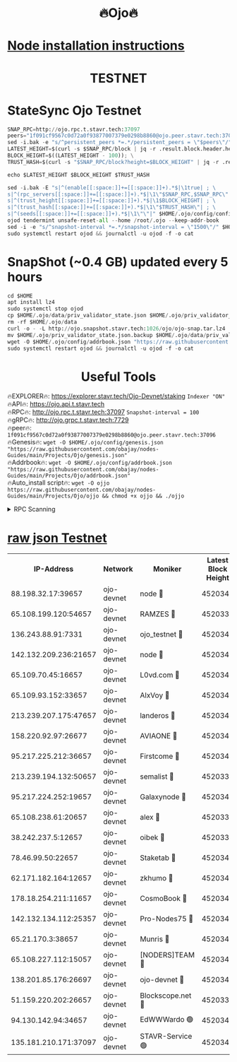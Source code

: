 <h1 align="center"> 🔥Ojo🔥</h1>

[Node installation instructions](https://github.com/obajay/nodes-Guides/tree/main/Projects/Ojo)
=

<h1 align="center"> TESTNET</h1>

# StateSync Ojo Testnet
```python
SNAP_RPC=http://ojo.rpc.t.stavr.tech:37097
peers="1f091cf9567c0d72a0f93877007379e0298b8860@ojo.peer.stavr.tech:37096"
sed -i.bak -e "s/^persistent_peers *=.*/persistent_peers = \"$peers\"/" $HOME/.ojo/config/config.toml
LATEST_HEIGHT=$(curl -s $SNAP_RPC/block | jq -r .result.block.header.height); \
BLOCK_HEIGHT=$((LATEST_HEIGHT - 100)); \
TRUST_HASH=$(curl -s "$SNAP_RPC/block?height=$BLOCK_HEIGHT" | jq -r .result.block_id.hash)

echo $LATEST_HEIGHT $BLOCK_HEIGHT $TRUST_HASH

sed -i.bak -E "s|^(enable[[:space:]]+=[[:space:]]+).*$|\1true| ; \
s|^(rpc_servers[[:space:]]+=[[:space:]]+).*$|\1\"$SNAP_RPC,$SNAP_RPC\"| ; \
s|^(trust_height[[:space:]]+=[[:space:]]+).*$|\1$BLOCK_HEIGHT| ; \
s|^(trust_hash[[:space:]]+=[[:space:]]+).*$|\1\"$TRUST_HASH\"| ; \
s|^(seeds[[:space:]]+=[[:space:]]+).*$|\1\"\"|" $HOME/.ojo/config/config.toml
ojod tendermint unsafe-reset-all --home /root/.ojo --keep-addr-book
sed -i -e "s/^snapshot-interval *=.*/snapshot-interval = \"1500\"/" $HOME/.ojo/config/app.toml
sudo systemctl restart ojod && journalctl -u ojod -f -o cat
```
# SnapShot (~0.4 GB) updated every 5 hours
```python
cd $HOME
apt install lz4
sudo systemctl stop ojod
cp $HOME/.ojo/data/priv_validator_state.json $HOME/.ojo/priv_validator_state.json.backup
rm -rf $HOME/.ojo/data
curl -o - -L http://ojo.snapshot.stavr.tech:1026/ojo/ojo-snap.tar.lz4 | lz4 -c -d - | tar -x -C $HOME/.ojo --strip-components 2
mv $HOME/.ojo/priv_validator_state.json.backup $HOME/.ojo/data/priv_validator_state.json
wget -O $HOME/.ojo/config/addrbook.json "https://raw.githubusercontent.com/obajay/nodes-Guides/main/Projects/Ojo/addrbook.json"
sudo systemctl restart ojod && journalctl -u ojod -f -o cat
```
 <h1 align="center"> Useful Tools</h1>

🔥EXPLORER🔥:        https://explorer.stavr.tech/Ojo-Devnet/staking        `Indexer "ON"` \
🔥API🔥:                     https://ojo.api.t.stavr.tech \
🔥RPC🔥:                    http://ojo.rpc.t.stavr.tech:37097              `Snapshot-interval = 100` \
🔥gRPC🔥:                  http://ojo.grpc.t.stavr.tech:7729 \
🔥peer🔥:                   `1f091cf9567c0d72a0f93877007379e0298b8860@ojo.peer.stavr.tech:37096` \
🔥Genesis🔥:    ```wget -O $HOME/.ojo/config/genesis.json "https://raw.githubusercontent.com/obajay/nodes-Guides/main/Projects/Ojo/genesis.json"``` \
🔥Addrbook🔥:    ```wget -O $HOME/.ojo/config/addrbook.json "https://raw.githubusercontent.com/obajay/nodes-Guides/main/Projects/Ojo/addrbook.json"``` \
🔥Auto_install script🔥: ```wget -O ojjo https://raw.githubusercontent.com/obajay/nodes-Guides/main/Projects/Ojo/ojjo && chmod +x ojjo && ./ojjo```


<details>
<summary>RPC Scanning</summary>

<h2 align="center"> We scan nodes in real time every 4 hours. And we provide the final result of RPC endpoints.
We cannot influence the operation of these nodes in any way. </h2>


```python
If Voting Power is higher than 0 --> then the Node is a validator of the network and may be subject to attack and be a potential threat to the chain.
```
```python
We marked such validators with a red symbol
```

</details>

[raw json Testnet](https://rpc-check.ojot.stavr.tech/ojot/rpc-ojot-result.json)
=


<table><tr><th>IP-Address</th><th>Network</th><th>Moniker</th><th>Latest Block Height</th><th>Earliest Block Height</th><th>Catching Up</th><th>Tx Index</th><th>Voting Power</th><th>Scan Time</th></tr><tr><td>88.198.32.17:39657</td><td>ojo-devnet</td><td>node 🔴</td><td>4520344</td><td>300001</td><td>False</td><td>on</td><td>65654</td><td>2023-12-16T17:22:26.159198071UTC</td></tr><tr><td>65.108.199.120:54657</td><td>ojo-devnet</td><td>RAMZES 🔴</td><td>4520339</td><td>306156</td><td>False</td><td>on</td><td>15420</td><td>2023-12-16T17:21:57.943521670UTC</td></tr><tr><td>136.243.88.91:7331</td><td>ojo-devnet</td><td>ojo_testnet 🔴</td><td>4520341</td><td>308845</td><td>False</td><td>on</td><td>1000</td><td>2023-12-16T17:22:04.754170266UTC</td></tr><tr><td>142.132.209.236:21657</td><td>ojo-devnet</td><td>node 🔴</td><td>4520344</td><td>350001</td><td>False</td><td>on</td><td>1999</td><td>2023-12-16T17:22:22.618929360UTC</td></tr><tr><td>65.109.70.45:16657</td><td>ojo-devnet</td><td>L0vd.com 🔴</td><td>4520346</td><td>695918</td><td>False</td><td>off</td><td>998</td><td>2023-12-16T17:22:33.981423815UTC</td></tr><tr><td>65.109.93.152:33657</td><td>ojo-devnet</td><td>AlxVoy 🔴</td><td>4520344</td><td>2319801</td><td>False</td><td>on</td><td>4536782</td><td>2023-12-16T17:22:22.357225709UTC</td></tr><tr><td>213.239.207.175:47657</td><td>ojo-devnet</td><td>landeros 🔴</td><td>4520343</td><td>2714001</td><td>False</td><td>off</td><td>11083</td><td>2023-12-16T17:22:17.621075601UTC</td></tr><tr><td>158.220.92.97:26677</td><td>ojo-devnet</td><td>AVIAONE 🔴</td><td>4520343</td><td>2754001</td><td>False</td><td>on</td><td>13867</td><td>2023-12-16T17:22:17.355497724UTC</td></tr><tr><td>95.217.225.212:36657</td><td>ojo-devnet</td><td>Firstcome 🔴</td><td>4520341</td><td>2985946</td><td>False</td><td>on</td><td>13566</td><td>2023-12-16T17:22:04.456877085UTC</td></tr><tr><td>213.239.194.132:50657</td><td>ojo-devnet</td><td>semalist 🔴</td><td>4520339</td><td>3223522</td><td>False</td><td>on</td><td>19037</td><td>2023-12-16T17:21:58.214619690UTC</td></tr><tr><td>95.217.224.252:19657</td><td>ojo-devnet</td><td>Galaxynode 🔴</td><td>4520345</td><td>3685492</td><td>False</td><td>on</td><td>11888</td><td>2023-12-16T17:22:28.823665023UTC</td></tr><tr><td>65.108.238.61:20657</td><td>ojo-devnet</td><td>alex 🔴</td><td>4520339</td><td>4158001</td><td>False</td><td>on</td><td>11359</td><td>2023-12-16T17:21:57.562479825UTC</td></tr><tr><td>38.242.237.5:12657</td><td>ojo-devnet</td><td>oibek 🔴</td><td>4520339</td><td>4196001</td><td>False</td><td>off</td><td>1051</td><td>2023-12-16T17:21:58.707662364UTC</td></tr><tr><td>78.46.99.50:22657</td><td>ojo-devnet</td><td>Staketab 🔴</td><td>4520346</td><td>4254801</td><td>False</td><td>on</td><td>1276</td><td>2023-12-16T17:22:34.293299466UTC</td></tr><tr><td>62.171.182.164:12657</td><td>ojo-devnet</td><td>zkhumo 🔴</td><td>4520344</td><td>4384001</td><td>False</td><td>off</td><td>998</td><td>2023-12-16T17:22:23.100761739UTC</td></tr><tr><td>178.18.254.211:11657</td><td>ojo-devnet</td><td>CosmoBook 🔴</td><td>4520344</td><td>4392001</td><td>False</td><td>off</td><td>1068</td><td>2023-12-16T17:22:23.510533355UTC</td></tr><tr><td>142.132.134.112:25357</td><td>ojo-devnet</td><td>Pro-Nodes75 🔴</td><td>4520340</td><td>4420340</td><td>False</td><td>on</td><td>24651</td><td>2023-12-16T17:22:01.637600298UTC</td></tr><tr><td>65.21.170.3:38657</td><td>ojo-devnet</td><td>Munris 🔴</td><td>4520340</td><td>4420340</td><td>False</td><td>off</td><td>20123</td><td>2023-12-16T17:22:04.051123273UTC</td></tr><tr><td>65.108.227.112:15057</td><td>ojo-devnet</td><td>[NODERS]TEAM 🔴</td><td>4520345</td><td>4420345</td><td>False</td><td>off</td><td>9999</td><td>2023-12-16T17:22:29.162418294UTC</td></tr><tr><td>138.201.85.176:26697</td><td>ojo-devnet</td><td>ojo-devnet 🔴</td><td>4520346</td><td>4420346</td><td>False</td><td>on</td><td>1000024000</td><td>2023-12-16T17:22:33.643537051UTC</td></tr><tr><td>51.159.220.202:26657</td><td>ojo-devnet</td><td>Blockscope.net 🔴</td><td>4520339</td><td>4425001</td><td>False</td><td>on</td><td>981</td><td>2023-12-16T17:21:57.227540669UTC</td></tr><tr><td>94.130.142.94:34657</td><td>ojo-devnet</td><td>EdWWWardo 🟢</td><td>4520343</td><td>4438946</td><td>False</td><td>on</td><td>0</td><td>2023-12-16T17:22:19.975248211UTC</td></tr><tr><td>135.181.210.171:37097</td><td>ojo-devnet</td><td>STAVR-Service 🟢</td><td>4520340</td><td>4519001</td><td>False</td><td>on</td><td>0</td><td>2023-12-16T17:21:59.320034114UTC</td></tr></table>